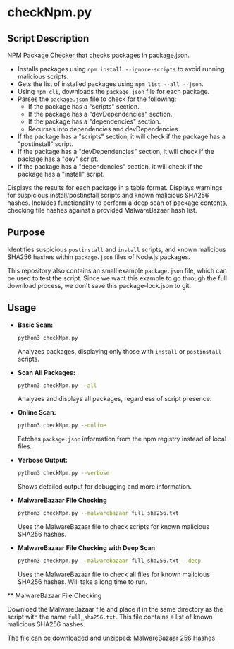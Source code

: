# checkNpm.py

## Script Description

NPM Package Checker that checks packages in package.json.
- Installs packages using `npm install --ignore-scripts` to avoid running malicious scripts.
- Gets the list of installed packages using `npm list --all --json`.
- Using `npm cli`, downloads the `package.json` file for each package.
- Parses the `package.json` file to check for the following:
    - If the package has a "scripts" section.
    - If the package has a "devDependencies" section.
    - If the package has a "dependencies" section.
    - Recurses into dependencies and devDependencies.
- If the package has a "scripts" section, it will check if the package has a "postinstall" script.
- If the package has a "devDependencies" section, it will check if the package has a "dev" script.
- If the package has a "dependencies" section, it will check if the package has a "install" script.

Displays the results for each package in a table format.
Displays warnings for suspicious install/postinstall scripts and known malicious SHA256 hashes.
Includes functionality to perform a deep scan of package contents, checking file hashes against a provided MalwareBazaar hash list.

## Purpose
Identifies suspicious `postinstall` and `install` scripts, and known malicious SHA256 hashes within `package.json` files of Node.js packages.

This repository also contains an small example `package.json` file, which can be used to test the script. Since we want this example to go through the full download process, we don't save this package-lock.json to git.

## Usage

*   **Basic Scan:**
    ```bash
    python3 checkNpm.py
    ```
    Analyzes packages, displaying only those with `install` or `postinstall` scripts.

*   **Scan All Packages:**
    ```bash
    python3 checkNpm.py --all
    ```
    Analyzes and displays all packages, regardless of script presence.

*   **Online Scan:**
    ```bash
    python3 checkNpm.py --online
    ```
    Fetches `package.json` information from the npm registry instead of local files.

*   **Verbose Output:**
    ```bash
    python3 checkNpm.py --verbose
    ```
    Shows detailed output for debugging and more information.

*   **MalwareBazaar File Checking**
    ```bash
    python3 checkNpm.py --malwarebazaar full_sha256.txt
    ```
    Uses the MalwareBazaar file to check scripts for known malicious SHA256 hashes.

*   **MalwareBazaar File Checking with Deep Scan**
    ```bash
    python3 checkNpm.py --malwarebazaar full_sha256.txt --deep
    ```
    Uses the MalwareBazaar file to check all files for known malicious SHA256 hashes. Will take a long time to run.

** MalwareBazaar File Checking

Download the MalwareBazaar file and place it in the same directory as the script with the name `full_sha256.txt`. This file contains a list of known malicious SHA256 hashes.

The file can be downloaded and unzipped:
[MalwareBazaar 256 Hashes](https://bazaar.abuse.ch/export/txt/sha256/full/)